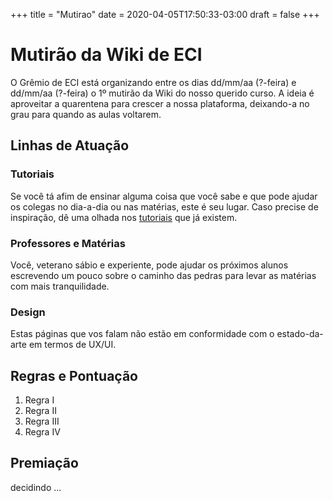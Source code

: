 +++
title = "Mutirao"
date = 2020-04-05T17:50:33-03:00
draft = false
+++

# Mutirão da Wiki de ECI
O Grêmio de ECI está organizando entre os dias dd/mm/aa (?-feira) e dd/mm/aa (?-feira) o 1º mutirão da Wiki do nosso querido curso. A ideia é aproveitar a quarentena para crescer a nossa plataforma, deixando-a no grau para quando as aulas voltarem.

## Linhas de Atuação
### Tutoriais
Se você tá afim de ensinar alguma coisa que você sabe e que pode ajudar os colegas no dia-a-dia ou nas matérias, este é seu lugar. Caso precise de inspiração, dê uma olhada nos [tutoriais](../tutorial) que já existem.
### Professores e Matérias
Você, veterano sábio e experiente, pode ajudar os próximos alunos escrevendo um pouco sobre o caminho das pedras para levar as matérias com mais tranquilidade.
### Design
Estas páginas que vos falam não estão em conformidade com o estado-da-arte em termos de UX/UI.

## Regras e Pontuação
1. Regra I
2. Regra II
3. Regra III
4. Regra IV

## Premiação
decidindo ...
